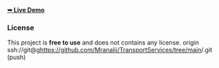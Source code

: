 <a href="#"><strong>➥ Live Demo</strong></a>

### License

This project is **free to use** and does not contains any license.
origin  ssh://git@g<https://github.com/Mranalii/TransportServices/tree/main>/<project>.git (push)